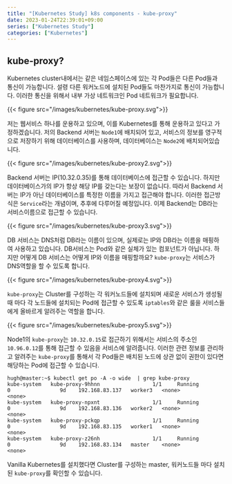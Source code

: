 ```yaml
---
title: "[Kubernetes Study] k8s components - kube-proxy"
date: 2023-01-24T22:39:01+09:00
series: ["Kubernetes Study"]
categories: ["Kubernetes"]
---
```


## kube-proxy?

Kubernetes cluster내에서는 같은 네임스페이스에 있는 각 Pod들은 다른 Pod들과 통신이 가능합니다. 설령 다른 워커노드에 설치된 Pod들도 마찬가지로 통신이 가능합니다. 이러한 통신을 위해서 내부 가상 네트워크인 Pod 네트워크가 필요합니다.

{{< figure src="/images/kubernetes/kube-proxy.svg">}}

저는 웹서비스 하나를 운용하고 있으며, 이를 Kubernetes를 통해 운용하고 있다고 가정하겠습니다. 저의 Backend 서버는 `Node1`에 배치되어 있고, 서비스의 정보를 영구적으로 저장하기 위해 데이터베이스를 사용하며, 데이터베이스는 `Node2`에 배치되어있습니다.

{{< figure src="/images/kubernetes/kube-proxy2.svg">}}

Backend 서버는 IP(10.32.0.35)를 통해 데이터베이스에 접근할 수 있습니다. 하지만 데이터베이스가의 IP가 항상 해당 IP를 갖는다는 보장이 없습니다. 따라서 Backend 서버는 IP가 아닌 데이터베이스를 특정한 이름을 가지고 접근해야 합니다. 이러한 접근방식은 `Service`라는 개념이며, 추후에 다루어질 예정입니다. 이제 Backend는 DB라는 서비스이름으로 접근할 수 있습니다. 

{{< figure src="/images/kubernetes/kube-proxy3.svg">}}

DB 서비스는 DNS처럼 DB라는 이름이 있으며, 실제로는 IP와 DB라는 이름을 매핑하여 사용하고 있습니다. DB서비스는 Pod와 같은 실체가 있는 컴포넌트가 아닙니다. 하지만 어떻게 DB 서비스는 어떻게 IP와 이름을 매핑할까요? `kube-proxy`는 서비스가 DNS역할을 할 수 있도록 합니다. 

{{< figure src="/images/kubernetes/kube-proxy4.svg">}}

`kube-proxy`는 Cluster를 구성하는 각 워커노드들에 설치되며 새로운 서비스가 생성될 때 마다 각 노드들에 설치되는 Pod에 접근할 수 있도록 `iptables`와 같은 룰을 서비스들에게 올바르게 알려주는 역할을 합니다. 

{{< figure src="/images/kubernetes/kube-proxy5.svg">}}

Node1의 `kube-proxy`는 `10.32.0.15`로 접근하기 위해서는 서비스의 주소인 `10.96.0.12`를 통해 접근할 수 있음을 서비스에 알려줍니다. 이러한 관련 정보를 관리하고 알려주는 `kube-proxy`를 통해서 각 Pod들은 배치된 노드에 상관 없이 권한이 있다면 해당하는 Pod에 접근할 수 있습니다. 

```
hugh@master:~$ kubectl get po -A -o wide  | grep kube-proxy
kube-system   kube-proxy-9hhnn                 1/1     Running             0                9d    192.168.83.137   worker3   <none>           <none>
kube-system   kube-proxy-npxnt                 1/1     Running             0                9d    192.168.83.136   worker2   <none>           <none>
kube-system   kube-proxy-pckqp                 1/1     Running             0                9d    192.168.83.135   worker1   <none>           <none>
kube-system   kube-proxy-z26nh                 1/1     Running             0                9d    192.168.83.134   master    <none>           <none>
```

Vanilla Kubernetes를 설치했다면 Cluster를 구성하는 master, 워커노드들 마다 설치된 `kube-proxy`를 확인할 수 있습니다. 